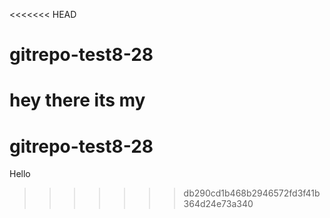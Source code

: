 <<<<<<< HEAD
# gitrepo-test8-28

hey there its my 
=======
# gitrepo-test8-28

Hello
>>>>>>> db290cd1b468b2946572fd3f41b364d24e73a340
